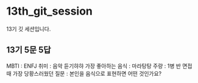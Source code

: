 # 13th_git_session
13기 깃 세션입니다.


## 13기 5문 5답

MBTI : ENFJ
취미 : 음악 듣기햐햐
가장 좋아하는 음식 : 마라탕탕
주량 : 1병 반
면접 때 가장 당황스러웠던 질문 : 본인을 음식으로 표현하면 어떤 것인가요?

